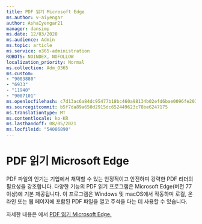 ```yaml
---
title: PDF 읽기 Microsoft Edge
ms.author: v-aiyengar
author: AshaIyengar21
manager: dansimp
ms.date: 12/03/2020
ms.audience: Admin
ms.topic: article
ms.service: o365-administration
ROBOTS: NOINDEX, NOFOLLOW
localization_priority: Normal
ms.collection: Adm_O365
ms.custom:
- "9003880"
- "6933"
- "11940"
- "9007101"
ms.openlocfilehash: c7d13ac6a84dc95477b18bc460a98134b02efd6bae0096fe2038da13b5e3a07d
ms.sourcegitcommit: b5f7da89a650d2915dc652449623c78be6247175
ms.translationtype: MT
ms.contentlocale: ko-KR
ms.lasthandoff: 08/05/2021
ms.locfileid: "54086890"
---
```

# <a name="pdf-reader-in-microsoft-edge"></a>PDF 읽기 Microsoft Edge

PDF 파일의 인기는 기업에서 채택할 수 있는 안정적이고 안전하며 강력한 PDF 리더의 필요성을 강조합니다. 다양한 기능의 PDF 읽기 프로그램은 Microsoft Edge(버전 77 이상)에 기본 제공됩니다. 이 프로그램은 Windows 및 macOS에서 작동하며 로컬, 온라인 또는 웹 페이지에 포함된 PDF 파일을 열고 주석을 다는 데 사용할 수 있습니다.

자세한 내용은 에서 [PDF 읽기 Microsoft Edge.](https://go.microsoft.com/fwlink/?linkid=2140005)
